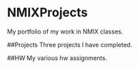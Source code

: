 # NMIXProjects
My portfolio of my work in NMIX classes.

##Projects
Three projects I have completed.

##HW
My various hw assignments.
